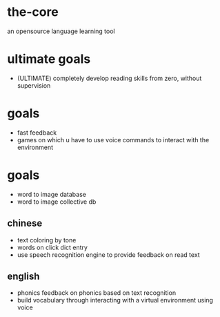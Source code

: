 # the-core
an opensource language learning tool

# ultimate goals
- (ULTIMATE) completely develop reading skills from zero, without supervision

# goals
- fast feedback
- games on which u have to use voice commands to interact with the environment

# goals

- word to image database
- word to image collective db

## chinese
- text coloring by tone
- words on click dict entry
- use speech recognition engine to provide feedback on read text

## english
- phonics
feedback on phonics based on text recognition
- build vocabulary
through interacting with a virtual environment using voice


